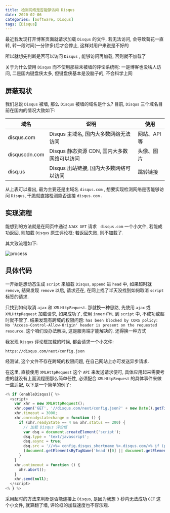 ```yaml
---
title: 检测网络是否能够访问 Disqus
date: 2020-02-06
categories: [Software, Disqus]
tags: [Disqus]
---
```


最近我发现打开博客页面就请求加载 `Disqus` 的文件, 若无法访问, 会导致菊花一直转, 转一段时间(一分钟多)后才会停止, 这样对用户来说是不好的

所以就想先判断是否可以访问 `Disqus` , 能够访问再加载, 否则就不加载了

<!-- more -->

关于为什么使用 `Disqus` 而不使用那些未被墙的评论系统呢: 一是博客也没啥人访问, 二是国内键盘侠太多, 但键盘侠基本是没脑子的, 不会科学上网

## 屏蔽现状

我们总说 `Disqus` 被墙, 那么 `Disqus` 被墙的域名是什么? 目前, `Disqus` 三个域名目前在国内的情况大致如下:

| 域名          | 说明                                        | 使用         |
| ------------- | ------------------------------------------- | ------------ |
| disqus.com    | Disqus 主域名, 国内大多数网络无法访问       | 网站、API 等 |
| disquscdn.com | Disqus 静态资源 CDN, 国内大多数网络可以访问 | 头像、图片   |
| disq.us       | Disqus 出站链接, 国内大多数网络可以访问     | 跳转链接     |

从上表可以看出, 最为主要还是主域名 `disqus.com` , 想要实现检测网络是否能够访问 `Disqus`, 干脆就直接检测能否连接 `disqus.com` .

## 实现流程

能想到的方法就是在网页中通过 `AJAX GET` 请求   `disqus.com` 一个小文件, 若能成功返回, 则加载 `Disqus` 原生评论框; 若返回失败, 则不加载了.

其大致流程如下:

![process](/img/disqus/001.png)

## 具体代码

一开始是想动态生成 `script` 来加载 `Disqus`, `append` 进 `head` 中, 如果超时就 `remove`, 结果发现 `remove` 以后, 请求还在, 在网上找了半天没找到如何取消 `script` 标签的请求.

只找到如何取消 `ajax` 和 `XMLHttpRequest`. 那就换一种思路, 先使用 `ajax` 或 `XMLHttpRequest` 加载请求, 如果成功了, 使用 `innerHTML` 到 `script` 中, 不成功或超时就不管了. 结果发现有跨域的权限问题: `has been blocked by CORS policy: No 'Access-Control-Allow-Origin' header is present on the requested resource`. 这个咱们没办法解决, 这是服务端才能解决的. 还得换一种方式

我发现 `Disqus` 评论框加载的时候, 都会请求一个小文件:

```
https://disqus.com/next/config.json
```

经测试, 这个文件不存在跨域的权限问题, 在自己网站上亦可发送异步请求.

在这里, 直接使用 `XMLHttpRequest` 这个 `API` 来发送请求便可, 具体应用起来需要考虑的就没有上面流程图那么简单任性, 必须配合 `XMLHttpRequest` 的具体事件来做一些适配, 以下是一个简单的例子:

```js
<% if (enableDisqus){ %>
  <script>
    var xhr = new XMLHttpRequest();
    xhr.open('GET', '//disqus.com/next/config.json?' + new Date().getTime(), true);
    xhr.timeout = 3000;
    xhr.onreadystatechange = function () {
      if (xhr.readyState == 4 && xhr.status == 200) {
        // 加载 Disqus 评论框
        var dsq = document.createElement('script');
        dsq.type = 'text/javascript';
        dsq.async = true;
        dsq.src = '//<%= config.disqus_shortname %>.disqus.com/<% if (page.comments) { %>embed.js<% } else { %>count.js<% } %>';
        (document.getElementsByTagName('head')[0] || document.getElementsByTagName('body')[0]).appendChild(dsq);
      }
    }
    xhr.ontimeout = function () {
      xhr.abort();
    }
    xhr.send(null);
  </script>
<% } %>
```

采用超时的方法来判断是否能连接上 `Disqus`, 是因为我想 `3` 秒内无法成功 `GET` 这个小文件, 就算翻了墙, 评论框的加载速度也不容乐观.

